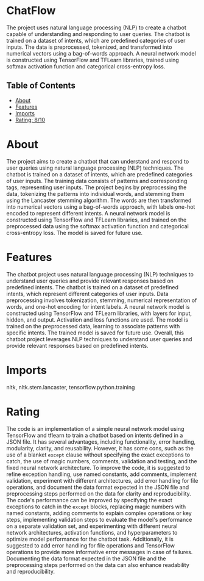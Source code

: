 # ChatFlow

The project uses natural language processing (NLP) to create a chatbot capable of understanding and responding to user queries. The chatbot is trained on a dataset of intents, which are predefined categories of user inputs. The data is preprocessed, tokenized, and transformed into numerical vectors using a bag-of-words approach. A neural network model is constructed using TensorFlow and TFLearn libraries, trained using softmax activation function and categorical cross-entropy loss.

## Table of Contents

- [About](#about)
- [Features](#features)
- [Imports](#Imports)
- [Rating: 8/10](#Rating)

# About

The project aims to create a chatbot that can understand and respond to user queries using natural language processing (NLP) techniques. The chatbot is trained on a dataset of intents, which are predefined categories of user inputs. The training data consists of patterns and corresponding tags, representing user inputs. The project begins by preprocessing the data, tokenizing the patterns into individual words, and stemming them using the Lancaster stemming algorithm. The words are then transformed into numerical vectors using a bag-of-words approach, with labels one-hot encoded to represent different intents. A neural network model is constructed using TensorFlow and TFLearn libraries, and trained on the preprocessed data using the softmax activation function and categorical cross-entropy loss. The model is saved for future use.

# Features

The chatbot project uses natural language processing (NLP) techniques to understand user queries and provide relevant responses based on predefined intents. The chatbot is trained on a dataset of predefined intents, which represent different categories of user inputs. Data preprocessing involves tokenization, stemming, numerical representation of words, and one-hot encoding for intent labels. A neural network model is constructed using TensorFlow and TFLearn libraries, with layers for input, hidden, and output. Activation and loss functions are used. The model is trained on the preprocessed data, learning to associate patterns with specific intents. The trained model is saved for future use. Overall, this chatbot project leverages NLP techniques to understand user queries and provide relevant responses based on predefined intents.

# Imports

nltk, nltk.stem.lancaster, tensorflow.python.training

# Rating

The code is an implementation of a simple neural network model using TensorFlow and tflearn to train a chatbot based on intents defined in a JSON file. It has several advantages, including functionality, error handling, modularity, clarity, and reusability. However, it has some cons, such as the use of a blanket `except` clause without specifying the exact exceptions to catch, the use of magic numbers, comments, validation and testing, and the fixed neural network architecture.
To improve the code, it is suggested to refine exception handling, use named constants, add comments, implement validation, experiment with different architectures, add error handling for file operations, and document the data format expected in the JSON file and preprocessing steps performed on the data for clarity and reproducibility.
The code's performance can be improved by specifying the exact exceptions to catch in the `except` blocks, replacing magic numbers with named constants, adding comments to explain complex operations or key steps, implementing validation steps to evaluate the model's performance on a separate validation set, and experimenting with different neural network architectures, activation functions, and hyperparameters to optimize model performance for the chatbot task.
Additionally, it is suggested to add error handling for file operations and TensorFlow operations to provide more informative error messages in case of failures. Documenting the data format expected in the JSON file and the preprocessing steps performed on the data can also enhance readability and reproducibility.
